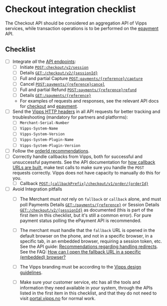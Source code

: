 # Checkout integration checklist

The Checkout API should be considered an aggregation API of Vipps services, while transaction operations is to be performed on the [epayment]([tools/](https://vippsas.github.io/vipps-epayment-api/)) API.

## Checklist

- [ ] Integrate _all_ the [API endpoints](https://github.com/vippsas/vipps-checkout-api/blob/main/vipps-checkout-api.md#example-integration):
    - [ ] Initiate [`POST:checkout/v2/session`](https://vippsas.github.io/vipps-checkout-api/#/Session/post_v2_session)
    - [ ] Details [`GET:/checkout/v2/{sessionId}`](https://vippsas.github.io/vipps-checkout-api/#/Session/get_v2_session__sessionId_)
    - [ ] Full and partial Capture [`POST:payments/{reference}/capture`](https://vippsas.github.io/vipps-epayment-api/index.html#operation/capturePayment)
    - [ ] Cancel [`POST:payments/{reference}cancel`](https://vippsas.github.io/vipps-epayment-api/index.html#operation/cancelPayment)
    - [ ] Full and partial Refund [`POST:payments/{reference}refund`](https://vippsas.github.io/vipps-epayment-api/index.html#operation/refundPayment)
    - [ ] Details [`GET:/payments/{reference}`](https://vippsas.github.io/vipps-epayment-api/index.html#operation/getPayment)
    - For examples of requests and responses, see the relevant API docs for [checkout](https://vippsas.github.io/vipps-checkout-api/) and [epayment]([tools/](https://vippsas.github.io/vipps-epayment-api/)).
- [ ] Send the [Vipps HTTP headers](https://github.com/vippsas/vipps-checkout-api/blob/main/vipps-checkout-api.md#integration-partner-and-plugin-guidelines)
      in all API requests for better tracking and troubleshooting (mandatory for partners and platforms):
    - [ ] `Merchant-Serial-Number`    
    - [ ] `Vipps-System-Name`
    - [ ] `Vipps-System-Version`
    - [ ] `Vipps-System-Plugin-Name`
    - [ ] `Vipps-System-Plugin-Version`
- [ ] Follow the [orderId recommendations](https://github.com/vippsas/vipps-ecom-api/blob/master/vipps-ecom-api.md#orderid-recommendations).
- [ ] Correctly handle callbacks from Vipps, both for successful and unsuccessful payments.
      See the API documentation for
      [how callback URLs are built](https://github.com/vippsas/vipps-checkout-api/blob/main/vipps-checkout-api.md#webhook-integration),
      make test calls to make sure you handle the `POST` requests correctly.
      Vipps does not have capacity to manually do this for you.
    - [ ] Callback [`POST:[callbackPrefix]/checkout/v1/order/{orderId}`](https://github.com/vippsas/vipps-checkout-api/blob/main/vipps-checkout-api.md#example-of-webhook-notification)
- [ ] Avoid Integration pitfalls
    - [ ] The Merchant _must not_ rely on `fallback` or `callback` alone, and must poll Payments Details [`GET:/payments/{reference}`](https://vippsas.github.io/vipps-epayment-api/index.html#operation/getPayment) or Session     Details [`GET:/checkout/v2/{sessionId}`](https://vippsas.github.io/vipps-checkout-api/#/Session/get_v2_session__sessionId_)
          as documented (this is part of the first item in this checklist, but it's still a common error). For pure payment status polling the ePayment API is recommended.
    - [ ] The merchant must handle that the `fallback` URL is opened in the default browser on the phone,
          and not in a specific browser, in a specific tab, in an embedded browser, requiring a session token, etc.
          See the API guide:
          [Recommendations regarding handling redirects](https://github.com/vippsas/vipps-ecom-api/blob/master/vipps-ecom-api.md#recommendations-regarding-handling-redirects).
          See the FAQ: [How can I open the fallback URL in a specific (embedded) browser?](https://github.com/vippsas/vipps-ecom-api/blob/master/vipps-ecom-api-faq.md#how-can-i-open-the-fallback-url-in-a-specific-embedded-browser)
    - [ ] The Vipps branding must be according to the
          [Vipps design guidelines](https://github.com/vippsas/vipps-design-guidelines).
    - [ ] Make sure your customer service, etc has all the tools and information they need
          available in _your_ system, through the APIs listed in the first item in this checklist,
          and that they do not need to visit
          [portal.vipps.no](https://portal.vipps.no)
          for normal work.


